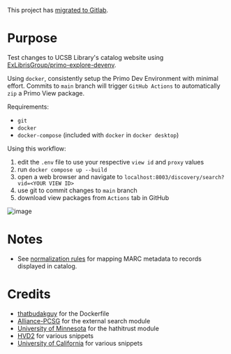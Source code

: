 This project has [migrated to Gitlab](https://gitlab.com/ucsb-library/alma-primo).

# Purpose
Test changes to UCSB Library's catalog website using [ExLibrisGroup/primo-explore-devenv](https://github.com/ExLibrisGroup/primo-explore-devenv).

Using `docker`, consistently setup the Primo Dev Environment with minimal effort. Commits to `main` branch will trigger `GitHub Actions` to automatically `zip` a Primo View package.

Requirements:
- `git`
- `docker`
- `docker-compose` (included with `docker` in `docker desktop`)

Using this workflow:
1. edit the `.env` file to use your respective `view id` and `proxy` values
2. run `docker compose up --build`
3. open a web browser and navigate to `localhost:8003/discovery/search?vid=<YOUR VIEW ID>`
4. use git to commit changes to `main` branch
5. download view packages from `Actions` tab in GitHub

![image](https://github.com/ucsb/library-primo-view/assets/82611274/4ee65e87-f685-48d3-bd3e-1cd27255b04e)

# Notes
- See [normalization rules](https://github.com/ucsb/library-primo-ve-normalization) for mapping MARC metadata to records displayed in catalog.

# Credits
- [thatbudakguy](https://github.com/thatbudakguy/primo-explore-devenv-docker) for the Dockerfile
- [Alliance-PCSG](https://github.com/alliance-pcsg/primo-explore-external-search) for the external search module
- [University of Minnesota](https://github.com/UMNLibraries/primo-explore-hathitrust-availability) for the hathitrust module
- [HVD2](https://github.com/cbaksik/HVD2/tree/master) for various snippets
- [University of California](https://uc-sils.atlassian.net/wiki/spaces/DIS/pages/1868169223/Primo+Package+Code+Repositories) for various snippets
